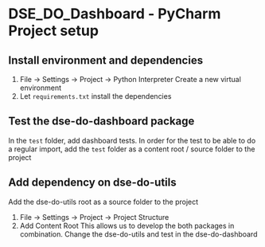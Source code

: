 # DSE_DO_Dashboard - PyCharm Project setup

## Install environment and dependencies
1. File -> Settings -> Project -> Python Interpreter
Create a new virtual environment
2. Let `requirements.txt` install the dependencies

## Test the dse-do-dashboard package
In the `test` folder, add dashboard tests.
In order for the test to be able to do a regular import, add the `test` folder as a content root / source folder to the project

## Add dependency on dse-do-utils
Add the dse-do-utils root as a source folder to the project
1. File -> Settings -> Project -> Project Structure
2. Add Content Root
This allows us to develop the both packages in combination. Change the dse-do-utils and test in the dse-do-dashboard